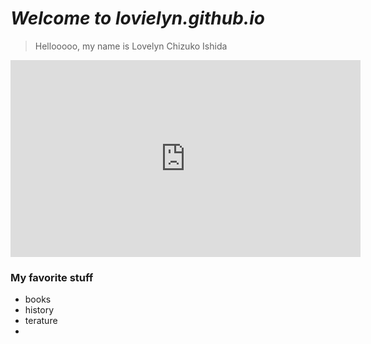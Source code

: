 # *Welcome to lovielyn.github.io*

> Hellooooo, my name is Lovelyn Chizuko Ishida

<iframe width="560" height="315" src="https://www.youtube.com/embed/uQpmIm4I1dw" title="YouTube video player" frameborder="0" allow="accelerometer; autoplay; clipboard-write; encrypted-media; gyroscope; picture-in-picture" allowfullscreen></iframe>


### My favorite stuff
- books
- history
- terature
- 
